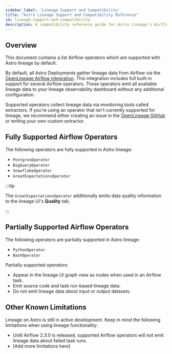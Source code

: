 ```yaml
---
sidebar_label: 'Lineage Support and Compatibility'
title: "Astro Lineage Support and Compatibility Reference"
id: lineage-support-and-compatibility
description: A compatibility reference guide for Astro lineage's Airflow support.
---
```


## Overview

This document contains a list Airflow operators which are supported with Astro lineage by default.

By default, all Astro Deployments gather lineage data from Airflow via the [OpenLineage Airflow integration](https://openlineage.io/integration/apache-airflow/). This integration includes full built-in support for several Airflow operators. These operators emit all available lineage data to your lineage observability dashboard without any additional configuration.

Supported operators collect lineage data via monitoring tools called extractors. If you’re using an operator that isn't currently supported for lineage, we recommend either creating an issue in the [OpenLineage GitHub](https://github.com/OpenLineage/OpenLineage) or writing your own custom extractor.

## Fully Supported Airflow Operators

The following operators are fully supported in Astro lineage:

- `PostgresOperator`
- `BigQueryOperator`
- `SnowflakeOperator`
- `GreatExpectationsOperator`

:::tip

The `GreatExpectationsOperator` additionally emits data quality information to the lineage UI's **Quality** tab.

:::

## Partially Supported Airflow Operators

The following operators are partially supported in Astro lineage:

- `PythonOperator`
- `BashOperator`

Partially supported operators:

- Appear in the lineage UI graph view as nodes when used in an Airflow task.
- Emit source code and task run-based lineage data.
- Do not emit lineage data about input or output datasets.

## Other Known Limitations

Lineage on Astro is still in active development. Keep in mind the following limitations when using lineage functionality:

- Until Airflow 2.3.0 is released, supported Airflow operators will not emit lineage data about failed task runs.
- [Add more limitations here]
